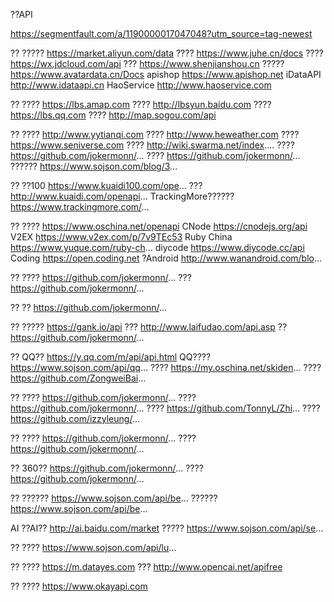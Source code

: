 
??API  

https://segmentfault.com/a/1190000017047048?utm_source=tag-newest

??
?????
https://market.aliyun.com/data
????
https://www.juhe.cn/docs
????
https://wx.jdcloud.com/api
???
https://www.shenjianshou.cn
?????
https://www.avatardata.cn/Docs
apishop
https://www.apishop.net
iDataAPI
http://www.idataapi.cn
HaoService
http://www.haoservice.com

??
????
https://lbs.amap.com
????
http://lbsyun.baidu.com
????
https://lbs.qq.com
????
http://map.sogou.com/api

??
????
http://www.yytianqi.com
????
http://www.heweather.com
????
https://www.seniverse.com
????
http://wiki.swarma.net/index....
????
https://github.com/jokermonn/...
????
https://github.com/jokermonn/...
??????
https://www.sojson.com/blog/3...

??
??100
https://www.kuaidi100.com/ope...
???
http://www.kuaidi.com/openapi...
TrackingMore??????
https://www.trackingmore.com/...

??
????
https://www.oschina.net/openapi
CNode
https://cnodejs.org/api
V2EX
https://www.v2ex.com/p/7v9TEc53
Ruby China
https://www.yuque.com/ruby-ch...
diycode
https://www.diycode.cc/api
Coding
https://open.coding.net
?Android
http://www.wanandroid.com/blo...

??
????
https://github.com/jokermonn/...
???
https://github.com/jokermonn/...

??
??
https://github.com/jokermonn/...

??
?????
https://gank.io/api
???
http://www.laifudao.com/api.asp
??
https://github.com/jokermonn/...

??
QQ??
https://y.qq.com/m/api/api.html
QQ????
https://www.sojson.com/api/qq...
????
https://my.oschina.net/skiden...
????
https://github.com/ZongweiBai...

??
????
https://github.com/jokermonn/...
????
https://github.com/jokermonn/...
????
https://github.com/TonnyL/Zhi...
????
https://github.com/izzyleung/...

??
????
https://github.com/jokermonn/...
????
https://github.com/jokermonn/...

??
360??
https://github.com/jokermonn/...
????
https://github.com/jokermonn/...

??
??????
https://www.sojson.com/api/be...
??????
https://www.sojson.com/api/be...

AI
??AI??
http://ai.baidu.com/market
?????
https://www.sojson.com/api/se...

??
????
https://www.sojson.com/api/lu...

??
????
https://m.datayes.com
???
http://www.opencai.net/apifree

??
????
https://www.okayapi.com